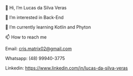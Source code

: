 👋 Hi, I’m Lucas da Silva Veras

👀 I’m interested in Back-End

🌱 I’m currently learning Kotlin and Phyton

📫 How to reach me

Email: cris.matrix02@gmail.com

Whatsapp: (48) 99940-3775

Linkedin: https://www.linkedin.com/in/lucas-da-silva-veras

